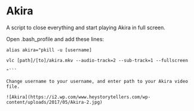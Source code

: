 # Akira
A script to close everything and start playing Akira in full screen.

Open .bash_profile and add these lines:

```shell
alias akira="pkill -u [username]

vlc [path]/[to]/akira.mkv --audio-track=2 --sub-track=1 --fullscreen

"```

Change username to your username, and enter path to your Akira video file.

![Akira](https://i2.wp.com/www.heystorytellers.com/wp-content/uploads/2017/05/Akira-2.jpg)
